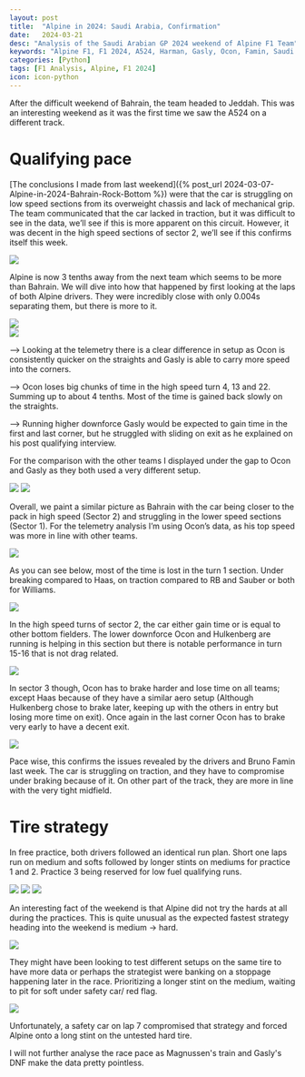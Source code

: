 ```yaml
---
layout: post
title:  "Alpine in 2024: Saudi Arabia, Confirmation"
date:   2024-03-21
desc: "Analysis of the Saudi Arabian GP 2024 weekend of Alpine F1 Team"
keywords: "Alpine F1, F1 2024, A524, Harman, Gasly, Ocon, Famin, Saudi Arabia, Motorsport"
categories: [Python]
tags: [F1 Analysis, Alpine, F1 2024]
icon: icon-python
---
```

After the difficult weekend of Bahrain, the team headed to Jeddah. This was an interesting weekend as it was the first time we saw the A524 on a different track.

# Qualifying pace

[The conclusions I made from last weekend]({% post_url 2024-03-07-Alpine-in-2024-Bahrain-Rock-Bottom %}) were that the car is struggling on low speed sections from its overweight chassis and lack of mechanical grip. The team communicated that the car lacked in traction, but it was difficult to see in the data, we’ll see if this is more apparent on this circuit. However, it was decent in the high speed sections of sector 2, we’ll see if this confirms itself this week.

<div class="image-container">
    <img src="{{ site.img_path }}/saudi_arabia_2024/qualifying/q1_gaps.png" class="responsive-img-medium">
</div>

Alpine is now 3 tenths away from the next team which seems to be more than Bahrain. We will dive into how that happened by first looking at the laps of both Alpine drivers. They were incredibly close with only 0.004s separating them, but there is more to it.

<div class="image-container">
    <img src="{{ site.img_path }}/saudi_arabia_2024/qualifying/trackmap.png" class="responsive-img-large">
</div>

<div class="image-container">
    <img src="{{ site.img_path }}/saudi_arabia_2024/qualifying/q1_ocon_gasly_2.png" class="responsive-img-xlarge">
</div>

--> Looking at the telemetry there is a clear difference in setup as Ocon is consistently quicker on the straights and Gasly is able to carry more speed into the corners.

--> Ocon loses big chunks of time in the high speed turn 4, 13 and 22. Summing up to about 4 tenths. Most of the time is gained back slowly on the straights.

--> Running higher downforce Gasly would be expected to gain time in the first and last corner, but he struggled with sliding on exit as he explained on his post qualifying interview.

For the comparison with the other teams I displayed under the gap to Ocon and Gasly as they both used a very different setup.

<div class="image-container">
    <img src="{{ site.img_path }}/saudi_arabia_2024/qualifying/q1_gaps_sector_percent_ocon.png" class="responsive-img-medium">
    <img src="{{ site.img_path }}/saudi_arabia_2024/qualifying/q1_gaps_sector_percent_gasly.png" class="responsive-img-medium">
</div>

Overall, we paint a similar picture as Bahrain with the car being closer to the pack in high speed (Sector 2) and struggling in the lower speed sections (Sector 1). For the telemetry analysis I’m using Ocon’s data, as his top speed was more in line with other teams.

<div class="image-container">
    <img src="{{ site.img_path }}/saudi_arabia_2024/qualifying/top_speed.png" class="responsive-img">
</div>

As you can see below, most of the time is lost in the turn 1 section. Under breaking compared to Haas, on traction compared to RB and Sauber or both for Williams.

<div class="image-container">
    <img src="{{ site.img_path }}/saudi_arabia_2024/qualifying/telemetry_s1.png" class="responsive-img-xlarge">
</div>

In the high speed turns of sector 2, the car either gain time or is equal to other bottom fielders. The lower downforce Ocon and Hulkenberg are running is helping in this section but there is notable performance in turn 15-16 that is not drag related.

<div class="image-container">
    <img src="{{ site.img_path }}/saudi_arabia_2024/qualifying/telemetry_s2.png" class="responsive-img-xlarge">
</div>

In sector 3 though, Ocon has to brake harder and lose time on all teams; except Haas because of they have a similar aero setup (Although Hulkenberg chose to brake later, keeping up with the others in entry but losing more time on exit). Once again in the last corner Ocon has to brake very early to have a decent exit.

<div class="image-container">
    <img src="{{ site.img_path }}/saudi_arabia_2024/qualifying/telemetry_s3.png" class="responsive-img-xlarge">
</div>

Pace wise, this confirms the issues revealed by the drivers and Bruno Famin last week. The car is struggling on traction, and they have to compromise under braking because of it. On other part of the track, they are more in line with the very tight midfield.

# Tire strategy

In free practice, both drivers followed an identical run plan. Short one laps run on medium and softs followed by longer stints on mediums for practice 1 and 2. Practice 3 being reserved for low fuel qualifying runs.

<div class="image-container">
    <img src="{{ site.img_path }}/saudi_arabia_2024/free_practice/p1_comparison.png" class="responsive-img">
    <img src="{{ site.img_path }}/saudi_arabia_2024/free_practice/p2_comparison.png" class="responsive-img">
    <img src="{{ site.img_path }}/saudi_arabia_2024/free_practice/p3_comparison.png" class="responsive-img">
</div>

An interesting fact of the weekend is that Alpine did not try the hards at all during the practices. This is quite unusual as the expected fastest strategy heading into the weekend is medium → hard.

<div class="image-container">
    <img src="{{ site.img_path }}/saudi_arabia_2024/free_practice/compounds.png" class="responsive-img-medium">
</div>

They might have been looking to test different setups on the same tire to have more data or perhaps the strategist were banking on a stoppage happening later in the race. Prioritizing a longer stint on the medium, waiting to pit for soft under safety car/ red flag.

<div class="image-container">
    <img src="{{ site.img_path }}/saudi_arabia_2024/race/strategies.png" class="responsive-img">
</div>

Unfortunately, a safety car on lap 7 compromised that strategy and forced Alpine onto a long stint on the untested hard tire.

I will not further analyse the race pace as Magnussen's train and Gasly's DNF make the data pretty pointless.